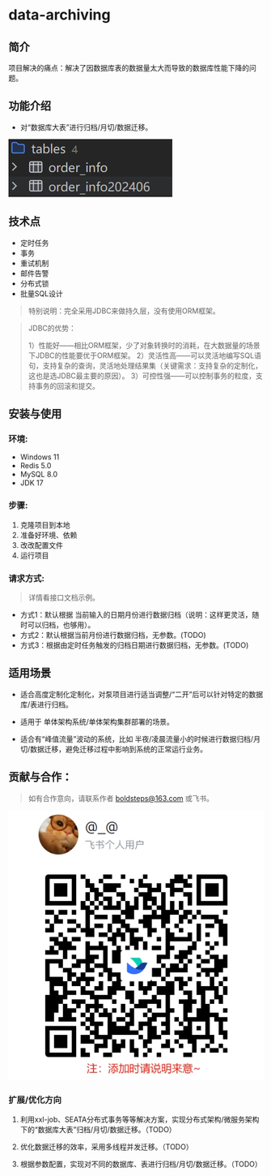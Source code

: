 # 															data-archiving

## 简介

项目解决的痛点：解决了因数据库表的数据量太大而导致的数据库性能下降的问题。



## 功能介绍

- 对“数据库大表”进行归档/月切/数据迁移。

![输入图片说明](others/%E5%BD%92%E6%A1%A3%E6%95%88%E6%9E%9C.jpg)
  

  

## 技术点
- 定时任务
- 事务
- 重试机制
- 邮件告警
- 分布式锁
- 批量SQL设计
> 特别说明：完全采用JDBC来做持久层，没有使用ORM框架。

> JDBC的优势： 
>
> 1）性能好——相比ORM框架，少了对象转换时的消耗，在大数据量的场景下JDBC的性能要优于ORM框架。
> 2）灵活性高——可以灵活地编写SQL语句，支持复杂的查询，灵活地处理结果集（关键需求：支持复杂的定制化，这也是选JDBC最主要的原因）。
> 3）可控性强——可以控制事务的粒度，支持事务的回滚和提交。



## 安装与使用

### 环境:

- Windows 11
- Redis 5.0
- MySQL 8.0
- JDK 17

### 步骤:

1. 克隆项目到本地
2. 准备好环境、依赖
3. 改改配置文件
4. 运行项目

### 请求方式:

> 详情看接口文档示例。

- 方式1：默认根据 当前输入的日期月份进行数据归档（说明：这样更灵活，随时可以归档，也够用）。
- 方式2：默认根据当前月份进行数据归档，无参数。(TODO)
- 方式3：根据由定时任务触发的归档日期进行数据归档，无参数。(TODO)



## 适用场景
 - 适合高度定制化定制化，对泵项目进行适当调整/“二开”后可以针对特定的数据库/表进行归档。

 - 适用于 单体架构系统/单体架构集群部署的场景。

 - 适合有“峰值流量”波动的系统，比如 半夜/凌晨流量小的时候进行数据归档/月切/数据迁移，避免迁移过程中影响到系统的正常运行业务。

   


## 贡献与合作：
> 如有合作意向，请联系作者 boldsteps@163.com 或飞书。

![输入图片说明](others/%E4%BD%9C%E8%80%85fs%E8%B4%A6%E5%8F%B7.png)


### 扩展/优化方向

1. 利用xxl-job、SEATA分布式事务等等解决方案，实现分布式架构/微服务架构下的“数据库大表”归档/月切/数据迁移。（TODO）

2. 优化数据迁移的效率，采用多线程并发迁移。（TODO）

3. 根据参数配置，实现对不同的数据库、表进行归档/月切/数据迁移。（TODO）

